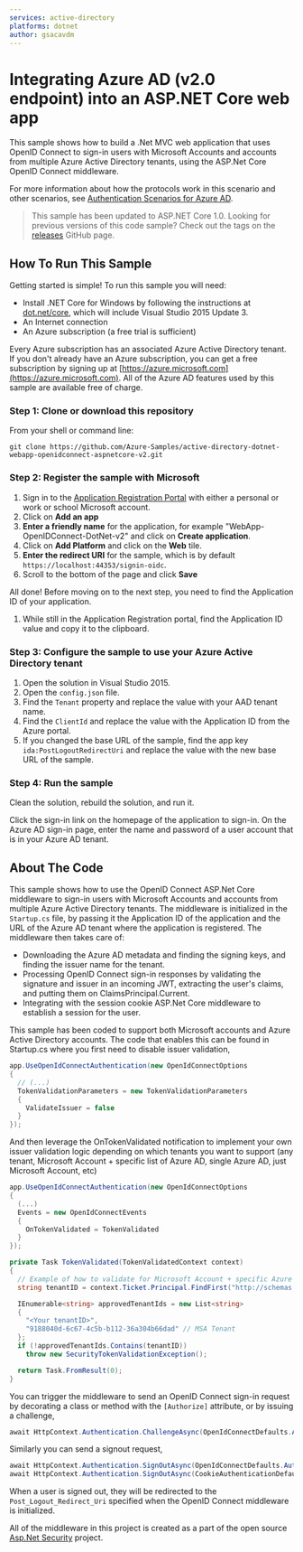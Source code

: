 ```yaml
---
services: active-directory
platforms: dotnet
author: gsacavdm
---
```


# Integrating Azure AD (v2.0 endpoint) into an ASP.NET Core web app
This sample shows how to build a .Net MVC web application that uses OpenID Connect to sign-in users with Microsoft Accounts and accounts from multiple Azure Active Directory tenants, using the ASP.Net Core OpenID Connect middleware.

For more information about how the protocols work in this scenario and other scenarios, see [Authentication Scenarios for Azure AD](http://go.microsoft.com/fwlink/?LinkId=394414).

> This sample has been updated to ASP.NET Core 1.0.  Looking for previous versions of this code sample? Check out the tags on the [releases](../../releases) GitHub page.

## How To Run This Sample

Getting started is simple!  To run this sample you will need:
- Install .NET Core for Windows by following the instructions at [dot.net/core](https://dot.net/core), which will include Visual Studio 2015 Update 3.
- An Internet connection
- An Azure subscription (a free trial is sufficient)

Every Azure subscription has an associated Azure Active Directory tenant.  If you don't already have an Azure subscription, you can get a free subscription by signing up at [https://azure.microsoft.com](https://azure.microsoft.com).  All of the Azure AD features used by this sample are available free of charge.

### Step 1:  Clone or download this repository

From your shell or command line:

`git clone https://github.com/Azure-Samples/active-directory-dotnet-webapp-openidconnect-aspnetcore-v2.git`

### Step 2:  Register the sample with Microsoft

1. Sign in to the [Application Registration Portal](https://apps.dev.microsoft.com) with either a personal or work or school Microsoft account.
2. Click on **Add an app**
3. **Enter a friendly name** for the application, for example "WebApp-OpenIDConnect-DotNet-v2" and click on **Create application**.
4. Click on **Add Platform** and click on the **Web** tile.
5. **Enter the redirect URI** for the sample, which is by default `https://localhost:44353/signin-oidc`.
6. Scroll to the bottom of the page and click **Save**

All done!  Before moving on to the next step, you need to find the Application ID of your application.

1. While still in the Application Registration portal, find the Application ID value and copy it to the clipboard.

### Step 3:  Configure the sample to use your Azure Active Directory tenant

1. Open the solution in Visual Studio 2015.
2. Open the `config.json` file.
3. Find the `Tenant` property and replace the value with your AAD tenant name.
4. Find the `ClientId` and replace the value with the Application ID from the Azure portal.
5. If you changed the base URL of the sample, find the app key `ida:PostLogoutRedirectUri` and replace the value with the new base URL of the sample.

### Step 4:  Run the sample

Clean the solution, rebuild the solution, and run it.

Click the sign-in link on the homepage of the application to sign-in.  On the Azure AD sign-in page, enter the name and password of a user account that is in your Azure AD tenant.

## About The Code

This sample shows how to use the OpenID Connect ASP.Net Core middleware to sign-in users with Microsoft Accounts and accounts from multiple Azure Active Directory tenants. The middleware is initialized in the `Startup.cs` file, by passing it the Application ID of the application and the URL of the Azure AD tenant where the application is registered.  The middleware then takes care of:
- Downloading the Azure AD metadata and finding the signing keys, and finding the issuer name for the tenant.
- Processing OpenID Connect sign-in responses by validating the signature and issuer in an incoming JWT, extracting the user's claims, and putting them on ClaimsPrincipal.Current.
- Integrating with the session cookie ASP.Net Core middleware to establish a session for the user.

This sample has been coded to support both Microsoft accounts and Azure Active Directory accounts. The code that enables this can be found in Startup.cs where you first need to disable issuer validation,
```C#
app.UseOpenIdConnectAuthentication(new OpenIdConnectOptions
{
  // (...)
  TokenValidationParameters = new TokenValidationParameters
  {
    ValidateIssuer = false
  }
});
```
And then leverage the OnTokenValidated notification to implement your own issuer validation logic depending on which tenants you want to support (any tenant, Microsoft Account + specific list of Azure AD, single Azure AD, just Microsoft Account, etc)
```C#
app.UseOpenIdConnectAuthentication(new OpenIdConnectOptions
{
  (...)
  Events = new OpenIdConnectEvents
  {
    OnTokenValidated = TokenValidated
  }
});
```

```C#
private Task TokenValidated(TokenValidatedContext context)
{
  // Example of how to validate for Microsoft Account + specific Azure AD tenant       
  string tenantID = context.Ticket.Principal.FindFirst("http://schemas.microsoft.com/identity/claims/tenantid").Value;

  IEnumerable<string> approvedTenantIds = new List<string>
  {
    "<Your tenantID>",
    "9188040d-6c67-4c5b-b112-36a304b66dad" // MSA Tenant
  };
  if (!approvedTenantIds.Contains(tenantID))
    throw new SecurityTokenValidationException();

  return Task.FromResult(0);
}
```

You can trigger the middleware to send an OpenID Connect sign-in request by decorating a class or method with the `[Authorize]` attribute, or by issuing a challenge,
```C#
await HttpContext.Authentication.ChallengeAsync(OpenIdConnectDefaults.AuthenticationScheme, new AuthenticationProperties { RedirectUri = "/" });
```
Similarly you can send a signout request,
```C#
await HttpContext.Authentication.SignOutAsync(OpenIdConnectDefaults.AuthenticationScheme);
await HttpContext.Authentication.SignOutAsync(CookieAuthenticationDefaults.AuthenticationScheme);
```
When a user is signed out, they will be redirected to the `Post_Logout_Redirect_Uri` specified when the OpenID Connect middleware is initialized.

All of the middleware in this project is created as a part of the open source [Asp.Net Security](https://github.com/aspnet/Security) project.
